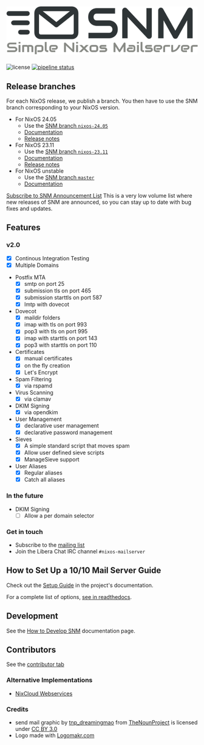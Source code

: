 # ![Simple Nixos MailServer][logo]
![license](https://img.shields.io/badge/license-GPL3-brightgreen.svg)
[![pipeline status](https://gitlab.com/simple-nixos-mailserver/nixos-mailserver/badges/master/pipeline.svg)](https://gitlab.com/simple-nixos-mailserver/nixos-mailserver/commits/master)


## Release branches

For each NixOS release, we publish a branch. You then have to use the
SNM branch corresponding to your NixOS version.

* For NixOS 24.05
   - Use the [SNM branch `nixos-24.05`](https://gitlab.com/simple-nixos-mailserver/nixos-mailserver/-/tree/nixos-24.05)
   - [Documentation](https://nixos-mailserver.readthedocs.io/en/nixos-24.05/)
   - [Release notes](https://nixos-mailserver.readthedocs.io/en/nixos-24.05/release-notes.html#nixos-24-05)
* For NixOS 23.11
   - Use the [SNM branch `nixos-23.11`](https://gitlab.com/simple-nixos-mailserver/nixos-mailserver/-/tree/nixos-23.11)
   - [Documentation](https://nixos-mailserver.readthedocs.io/en/nixos-23.11/)
   - [Release notes](https://nixos-mailserver.readthedocs.io/en/nixos-23.11/release-notes.html#nixos-23-11)
* For NixOS unstable
   - Use the [SNM branch `master`](https://gitlab.com/simple-nixos-mailserver/nixos-mailserver/-/tree/master)
   - [Documentation](https://nixos-mailserver.readthedocs.io/en/latest/)

[Subscribe to SNM Announcement List](https://www.freelists.org/list/snm)
This is a very low volume list where new releases of SNM are announced, so you
can stay up to date with bug fixes and updates.


## Features
### v2.0
 * [x] Continous Integration Testing
 * [x] Multiple Domains
 * Postfix MTA
    - [x] smtp on port 25
    - [x] submission tls on port 465
    - [x] submission starttls on port 587
    - [x] lmtp with dovecot
 * Dovecot
    - [x] maildir folders
    - [x] imap with tls on port 993
    - [x] pop3 with tls on port 995
    - [x] imap with starttls on port 143
    - [x] pop3 with starttls on port 110
 * Certificates
    - [x] manual certificates
    - [x] on the fly creation
    - [x] Let's Encrypt
 * Spam Filtering
    - [x] via rspamd
 * Virus Scanning
    - [x] via clamav
 * DKIM Signing
    - [x] via opendkim
 * User Management
    - [x] declarative user management
    - [x] declarative password management
 * Sieves
    - [x] A simple standard script that moves spam
    - [x] Allow user defined sieve scripts
    - [x] ManageSieve support
 * User Aliases
    - [x] Regular aliases
    - [x] Catch all aliases

### In the future

  * DKIM Signing
    - [ ] Allow a per domain selector

### Get in touch

- Subscribe to the [mailing list](https://www.freelists.org/archive/snm/)
- Join the Libera Chat IRC channel `#nixos-mailserver`

## How to Set Up a 10/10 Mail Server Guide

Check out the [Setup Guide](https://nixos-mailserver.readthedocs.io/en/latest/setup-guide.html) in the project's documentation.

For a complete list of options, [see in readthedocs](https://nixos-mailserver.readthedocs.io/en/latest/options.html).

## Development

See the [How to Develop SNM](https://nixos-mailserver.readthedocs.io/en/latest/howto-develop.html) documentation page.

## Contributors
See the [contributor tab](https://gitlab.com/simple-nixos-mailserver/nixos-mailserver/-/graphs/master)

### Alternative Implementations
 * [NixCloud Webservices](https://github.com/nixcloud/nixcloud-webservices)

### Credits
 * send mail graphic by [tnp_dreamingmao](https://thenounproject.com/dreamingmao)
   from [TheNounProject](https://thenounproject.com/) is licensed under
   [CC BY 3.0](http://creativecommons.org/~/3.0/)
 * Logo made with [Logomakr.com](https://logomakr.com)


[logo]: docs/logo.png

